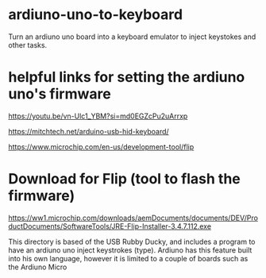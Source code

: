# ardiuno-uno-to-keyboard
Turn an ardiuno uno board into a keyboard emulator to inject keystokes and other tasks.

# helpful links for setting the ardiuno uno's firmware
https://youtu.be/vn-Ulc1_YBM?si=md0EGZcPu2uArrxp

https://mitchtech.net/arduino-usb-hid-keyboard/

https://www.microchip.com/en-us/development-tool/flip

# Download for Flip (tool to flash the firmware)
https://ww1.microchip.com/downloads/aemDocuments/documents/DEV/ProductDocuments/SoftwareTools/JRE-Flip-Installer-3.4.7.112.exe

This directory is based of the USB Rubby Ducky, and includes a program 
to have an ardiuno uno inject keystrokes (type). Ardiuno has this feature 
built into his own language, however it is limited to a couple of boards
such as the Ardiuno Micro
